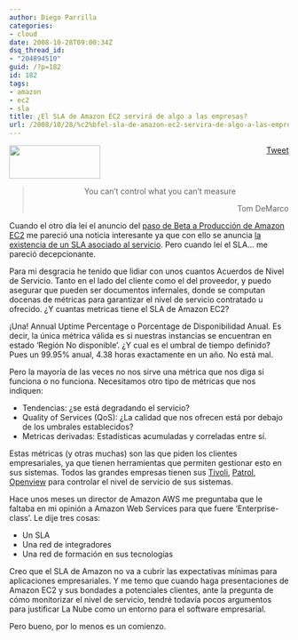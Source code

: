 ```yaml
---
author: Diego Parrilla
categories:
- cloud
date: 2008-10-28T09:00:34Z
dsq_thread_id:
- "204894510"
guid: /?p=182
id: 182
tags:
- amazon
- ec2
- sla
title: ¿El SLA de Amazon EC2 servirá de algo a las empresas?
url: /2008/10/28/%c2%bfel-sla-de-amazon-ec2-servira-de-algo-a-las-empresas/
---
```


<div style="float: right; margin-left: 10px;">
  <a href="https://twitter.com/share" class="twitter-share-button" data-via="nubeblog" data-hashtags="amazon,ec2,sla" data-count="vertical" data-url="/2008/10/28/%c2%bfel-sla-de-amazon-ec2-servira-de-algo-a-las-empresas/">Tweet</a>
</div>

[<img class="aligncenter size-full wp-image-121" title="logo_aws" src="/wp-content/uploads/logo_aws.gif" alt="" width="164" height="60" />](/wp-content/uploads/logo_aws.gif)

> <p style="text-align: center;">
>   You can&#8217;t control what you can&#8217;t measure
> </p>
> 
> <p style="text-align: right;">
>   Tom DeMarco
> </p>

<p style="text-align: center;">
  <p>
    Cuando el otro día leí el anuncio del <a href="http://aws.amazon.com/about-aws/whats-new/2008/10/23/amazon-ec2-exits-beta-and-now-offers-a-service-level-agreement/">paso de Beta a Producción de Amazon EC2</a> me pareció una noticia interesante ya que con ello se anuncia <a href="http://aws.amazon.com/ec2-sla/">la existencia de un SLA asociado al servicio</a>. Pero cuando leí el SLA&#8230; me pareció decepcionante.
  </p>
  
  <p>
    Para mi desgracia he tenido que lidiar con unos cuantos Acuerdos de Nivel de Servicio. Tanto en el lado del cliente como el del proveedor, y puedo asegurar que pueden ser documentos infernales, donde se computan docenas de métricas para garantizar el nivel de servicio contratado u ofrecido. ¿Y cuantas metricas tiene el SLA de Amazon EC2?
  </p>
  
  <p>
    ¡Una! Annual Uptime Percentage o Porcentage de Disponibilidad Anual. Es decir, la única métrica válida es si nuestras instancias se encuentran en estado &#8216;Región No disponible&#8217;. ¿Y cual es el umbral de tiempo definido? Pues un 99.95% anual, 4.38 horas exactamente en un año. No está mal.
  </p>
  
  <p>
    Pero la mayoría de las veces no nos sirve una métrica que nos diga si funciona o no funciona. Necesitamos otro tipo de métricas que nos indiquen:
  </p>
  
  <ul>
    <li>
      Tendencias: ¿se está degradando el servicio?
    </li>
    <li>
      Quality of Services (QoS): ¿La calidad que nos ofrecen está por debajo de los umbrales establecidos?
    </li>
    <li>
      Metricas derivadas: Estadísticas acumuladas y correladas entre sí.
    </li>
  </ul>
  
  <p>
    Estas métricas (y otras muchas) son las que piden los clientes empresariales, ya que tienen herramientas que permiten gestionar esto en sus sistemas. Todos las grandes empresas tienen sus <a href="http://www-01.ibm.com/software/es/tivoli/index.html?&S_TACT=none&S_CMP=none?">Tivoli</a>, <a href="http://www.bmc.com/products/products_services_detail/0,,0_0_0_2001,00.html">Patrol</a>, <a href="http://en.wikipedia.org/wiki/OpenView_Operations">Openview</a> para controlar el nivel de servicio de sus sistemas.
  </p>
  
  <p>
    Hace unos meses un director de Amazon AWS me preguntaba que le faltaba en mi opinión a Amazon Web Services para que fuere &#8216;Enterprise-class&#8217;. Le dije tres cosas:
  </p>
  
  <ul>
    <li>
      Un SLA
    </li>
    <li>
      Una red de integradores
    </li>
    <li>
      Una red de formación en sus tecnologías
    </li>
  </ul>
  
  <p>
    Creo que el SLA de Amazon no va a cubrir las expectativas mínimas para aplicaciones empresariales. Y me temo que cuando haga presentaciones de Amazon EC2 y sus bondades a potenciales clientes, ante la pregunta de cómo monitorizar el nivel de servicio, tendré todavía pocos argumentos para justificar La Nube como un entorno para el software empresarial.
  </p>
  
  <p>
    Pero bueno, por lo menos es un comienzo.
  </p>
  
  <p>
  </p>
